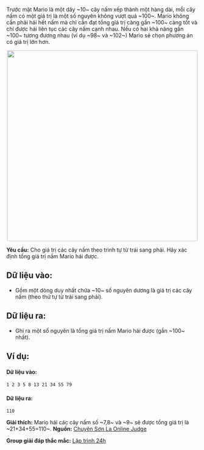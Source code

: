 Trước mặt Mario là một dãy ~10~ cây nấm xếp thành một hàng dài, mỗi cây nấm có một giá trị là một số nguyên không vượt quá ~100~. Mario không cần phải hái hết nấm mà chỉ cần đạt tổng giá trị càng gần ~100~ càng tốt và chỉ được hái liên tục các cây nấm cạnh nhau. Nếu có hai khả năng gần ~100~ tương đương nhau (ví dụ ~98~ và ~102~) Mario sẽ chọn phương án có giá trị lớn hơn.
<center><img src="/images/problems/266/MUSHROOM.png" width="500px" /></center>

**Yêu cầu:** Cho giá trị các cây nấm theo trình tự từ trái sang phải. Hãy xác định tổng giá trị nấm Mario hái được.

## Dữ liệu vào:
- Gồm một dòng duy nhất chứa ~10~ số nguyên dương là giá trị các cây nấm (theo thứ tự từ trái sang phải).

## Dữ liệu ra:
- Ghi ra một số nguyên là tổng giá trị nấm Mario hái được (gần ~100~ nhất).

## Ví dụ:
#### Dữ liệu vào:
```
1 2 3 5 8 13 21 34 55 79
```

#### Dữ liệu ra:
```
110
```

**Giải thích:** Mario hái các cây nấm số ~7,8~ và ~9~ sẽ được tổng giá trị là ~21+34+55=110~.
**Nguồn:** [Chuyên Sơn La Online Judge](http://csloj.ddns.net/)

**Group giải đáp thắc mắc:** [Lập trình 24h](https://www.facebook.com/groups/1386904321519984)